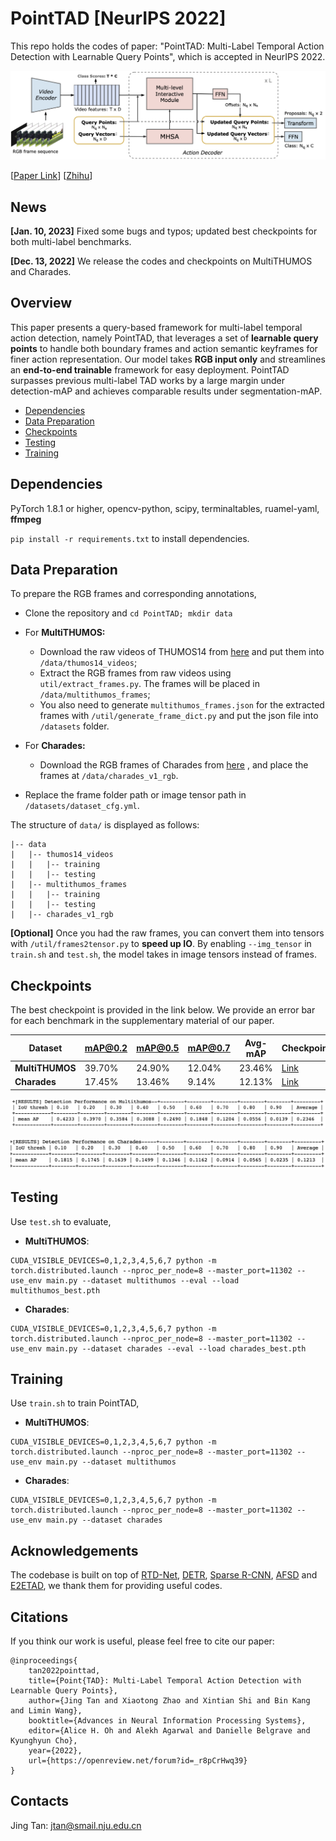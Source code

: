 # PointTAD [NeurIPS 2022]

This repo holds the codes of paper: "PointTAD: Multi-Label Temporal Action Detection with Learnable Query Points", which is accepted in NeurIPS 2022.

<img src="imgs/pointtad.png" alt="pointtad" style="zoom:60%;" />

[[Paper Link](https://openreview.net/pdf?id=_r8pCrHwq39)] [[Zhihu](https://zhuanlan.zhihu.com/p/591495791)]

## News

**[Jan. 10, 2023]** Fixed some bugs and typos; updated best checkpoints for both multi-label benchmarks.

**[Dec. 13, 2022]**  We release the codes and checkpoints on MultiTHUMOS and Charades.

## Overview

This paper presents a query-based framework for multi-label temporal action detection, namely PointTAD, that leverages a set of **learnable query points** to handle both boundary frames and action semantic keyframes for finer action representation. Our model takes **RGB input only** and streamlines an **end-to-end trainable** framework for easy deployment. PointTAD surpasses previous multi-label TAD works by a large margin under detection-mAP and achieves comparable results under segmentation-mAP.

- [Dependencies](#dependencies)
- [Data Preparation](#data-preparation)
- [Checkpoints](#checkpoints)
- [Testing](#testing)
- [Training](#training)

## Dependencies

PyTorch 1.8.1 or higher, opencv-python, scipy, terminaltables, ruamel-yaml, **ffmpeg**

`pip install -r requirements.txt` to install dependencies.

## Data Preparation

To prepare the RGB frames and corresponding annotations,

- Clone the repository and `cd PointTAD; mkdir data` 
- For **MultiTHUMOS:** 
  - Download the raw videos of THUMOS14 from [here](https://mycuhk-my.sharepoint.com/:f:/g/personal/1155208004_link_cuhk_edu_hk/EnTL-cAp4h1FlsqdQrzRxhwB7q9O1z9vqFaaL1WpdDWv-w) and put them into `/data/thumos14_videos`;
  - Extract the RGB frames from raw videos using  `util/extract_frames.py`.  The frames will be placed in `/data/multithumos_frames`;
  - You also need to generate `multithumos_frames.json` for the extracted frames with  `/util/generate_frame_dict.py` and put the json file into `/datasets` folder.
- For **Charades:** 
  - Download the RGB frames of Charades from [here](https://prior.allenai.org/projects/charades) , and place the frames at  `/data/charades_v1_rgb`.

- Replace the frame folder path or image tensor path in `/datasets/dataset_cfg.yml`.

The structure of `data/` is displayed as follows:

```
|-- data
|   |-- thumos14_videos
|   |   |-- training
|   |   |-- testing
|   |-- multithumos_frames
|   |   |-- training
|   |   |-- testing
|   |-- charades_v1_rgb
```

**[Optional]** Once you had the raw frames, you can convert them into tensors with `/util/frames2tensor.py` to **speed up IO**. By enabling  `--img_tensor` in `train.sh` and `test.sh`, the model takes in image tensors instead of frames.

## Checkpoints

The best checkpoint is provided in the link below. We provide an error bar for each benchmark in the supplementary material of our paper.

| Dataset         | mAP@0.2 | mAP@0.5 | mAP@0.7 | Avg-mAP | Checkpoint                                                   |
| --------------- | ------- | ------- | ------- | ------- | ------------------------------------------------------------ |
| **MultiTHUMOS** | 39.70%  | 24.90%  | 12.04%  | 23.46%  | [Link](https://drive.google.com/file/d/1GhaxMOpknRlidENIsJIZ3Cl_o_vcGnoH/view?usp=sharing) |
| **Charades**    | 17.45%  | 13.46%  | 9.14%   | 12.13%  | [Link](https://drive.google.com/file/d/1NDogh-us8GQ1kYA-eSR-yjN3MksH4USG/view?usp=sharing) |

![image-20230108105441363](imgs/image-20230108105441363.png)

![image-20230108112946729](imgs/image-20230108112946729.png)

## Testing

Use `test.sh` to evaluate,

- **MultiTHUMOS**:  

```
CUDA_VISIBLE_DEVICES=0,1,2,3,4,5,6,7 python -m torch.distributed.launch --nproc_per_node=8 --master_port=11302 --use_env main.py --dataset multithumos --eval --load multithumos_best.pth
```

- **Charades**:

```
CUDA_VISIBLE_DEVICES=0,1,2,3,4,5,6,7 python -m torch.distributed.launch --nproc_per_node=8 --master_port=11302 --use_env main.py --dataset charades --eval --load charades_best.pth
```

## Training 

Use `train.sh` to train PointTAD,

- **MultiTHUMOS**:

`````````
CUDA_VISIBLE_DEVICES=0,1,2,3,4,5,6,7 python -m torch.distributed.launch --nproc_per_node=8 --master_port=11302 --use_env main.py --dataset multithumos
`````````

- **Charades**:

````
CUDA_VISIBLE_DEVICES=0,1,2,3,4,5,6,7 python -m torch.distributed.launch --nproc_per_node=8 --master_port=11302 --use_env main.py --dataset charades
````

## Acknowledgements

The codebase is built on top of [RTD-Net](https://github.com/MCG-NJU/RTD-Action), [DETR](https://github.com/facebookresearch/detr), [Sparse R-CNN](https://github.com/PeizeSun/SparseR-CNN), [AFSD](https://github.com/TencentYoutuResearch/ActionDetection-AFSD/) and [E2ETAD](https://github.com/xlliu7/E2E-TAD), we thank them for providing useful codes.

## Citations

If you think our work is useful, please feel free to cite our paper:

```
@inproceedings{
	tan2022pointtad,
	title={Point{TAD}: Multi-Label Temporal Action Detection with Learnable Query Points},
	author={Jing Tan and Xiaotong Zhao and Xintian Shi and Bin Kang and Limin Wang},
	booktitle={Advances in Neural Information Processing Systems},
	editor={Alice H. Oh and Alekh Agarwal and Danielle Belgrave and Kyunghyun Cho},
	year={2022},
	url={https://openreview.net/forum?id=_r8pCrHwq39}
}
```

## Contacts

Jing Tan: jtan@smail.nju.edu.cn
